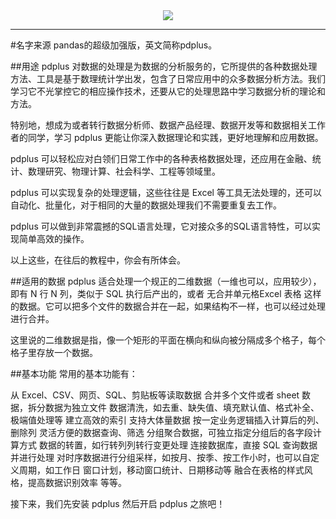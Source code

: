<div align="center">
  <img src="https://p3-sign.toutiaoimg.com/tos-cn-i-ezhpy3drpa/684cb69df55e4a86847c7c64ae8c62e7~tplv-obj:847:847.image?_iz=97245&from=post&lk3s=06827d14&x-expires=1719619200&x-signature=1uRPCKu0dVMaJjhLtsG0GsytNg4%3D"><br>
</div>

-----------------

#名字来源
pandas的超级加强版，英文简称pdplus。

##用途
pdplus 对数据的处理是为数据的分析服务的，它所提供的各种数据处理方法、工具是基于数理统计学出发，包含了日常应用中的众多数据分析方法。我们学习它不光掌控它的相应操作技术，还要从它的处理思路中学习数据分析的理论和方法。

特别地，想成为或者转行数据分析师、数据产品经理、数据开发等和数据相关工作者的同学，学习 pdplus 更能让你深入数据理论和实践，更好地理解和应用数据。

pdplus 可以轻松应对白领们日常工作中的各种表格数据处理，还应用在金融、统计、数理研究、物理计算、社会科学、工程等领域里。

pdplus 可以实现复杂的处理逻辑，这些往往是 Excel 等工具无法处理的，还可以自动化、批量化，对于相同的大量的数据处理我们不需要重复去工作。

pdplus 可以做到非常震撼的SQL语言处理，它对接众多的SQL语言特性，可以实现简单高效的操作。

以上这些，在往后的教程中，你会有所体会。

##适用的数据
pdplus 适合处理一个规正的二维数据（一维也可以，应用较少），即有 N 行 N 列，类似于 SQL 执行后产出的，或者 无合并单元格Excel 表格 这样的数据。它可以把多个文件的数据合并在一起，如果结构不一样，也可以经过处理进行合并。

这里说的二维数据是指，像一个矩形的平面在横向和纵向被分隔成多个格子，每个格子里存放一个数据。

##基本功能
常用的基本功能有：

从 Excel、CSV、网页、SQL、剪贴板等读取数据
合并多个文件或者 sheet 数据，拆分数据为独立文件
数据清洗，如去重、缺失值、填充默认值、格式补全、极端值处理等
建立高效的索引
支持大体量数据
按一定业务逻辑插入计算后的列、删除列
灵活方便的数据查询、筛选
分组聚合数据，可独立指定分组后的各字段计算方式
数据的转置，如行转列列转行变更处理
连接数据库，直接 SQL 查询数据并进行处理
对时序数据进行分组采样，如按月、按季、按工作小时，也可以自定义周期，如工作日
窗口计划，移动窗口统计、日期移动等
融合在表格的样式风格，提高数据识别效率
等等。


接下来，我们先安装 pdplus 然后开启 pdplus 之旅吧！